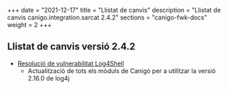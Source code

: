 +++
date        = "2021-12-17"
title       = "Llistat de canvis"
description = "Llistat de canvis canigo.integration.sarcat 2.4.2"
sections    = "canigo-fwk-docs"
weight		= 2
+++

## Llistat de canvis versió 2.4.2

- [Resolució de vulnerabilitat Log4Shell](/noticies/2021-12-17-CAN-actualitzacio-canigo-3_4_8_3_6_2/)
   - Actualització de tots els mòduls de Canigó per a utilitzar la versió 2.16.0 de log4j

